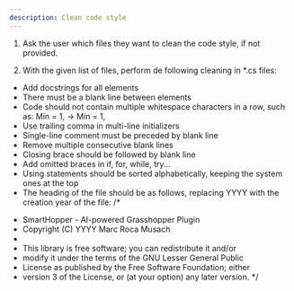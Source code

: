 ```yaml
---
description: Clean code style
---
```


1. Ask the user which files they want to clean the code style, if not provided.

2. With the given list of files, perform de following cleaning in *.cs files:
  - Add docstrings for all elements
  - There must be a blank line between elements
  - Code should not contain multiple whitespace characters in a row, such as:
      Min       = 1, -> Min = 1,
  - Use trailing comma in multi-line initializers
  - Single-line comment must be preceded by blank line
  - Remove multiple consecutive blank lines
  - Closing brace should be followed by blank line
  - Add omitted braces in if, for, while, try...
  - Using statements should be sorted alphabetically, keeping the system ones at the top
  - The heading of the file should be as follows, replacing YYYY with the creation year of the file:
/*
 * SmartHopper - AI-powered Grasshopper Plugin
 * Copyright (C) YYYY Marc Roca Musach
 *
 * This library is free software; you can redistribute it and/or
 * modify it under the terms of the GNU Lesser General Public
 * License as published by the Free Software Foundation; either
 * version 3 of the License, or (at your option) any later version.
 */